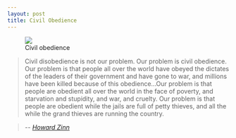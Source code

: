 ```yaml
---
layout: post
title: Civil Obedience
---
```

<figure>
    <img src="http://i.imgur.com/QWnmE.jpg">
	<figcaption> Civil obedience </figcaption>
</figure>
	
> Civil disobedience is not our problem. Our problem is civil obedience. Our problem is that people all over the world have obeyed the dictates of the leaders of their government and have gone to war, and millions have been killed because of this obedience...Our problem is that people are obedient all over the world in the face of poverty, and starvation and stupidity, and war, and cruelty. Our problem is that people are obedient while the jails are full of petty thieves, and all the while the grand thieves are running the country.

> -- <cite> [Howard Zinn][1] </cite>

[1]: http://en.wikipedia.org/wiki/Howard_Zinn 
